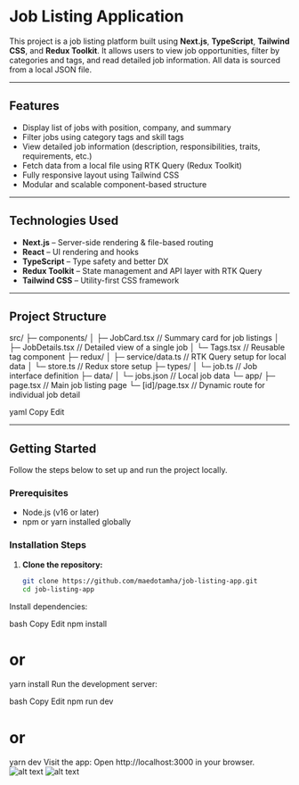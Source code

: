 # Job Listing Application

This project is a job listing platform built using **Next.js**, **TypeScript**, **Tailwind CSS**, and **Redux Toolkit**. It allows users to view job opportunities, filter by categories and tags, and read detailed job information. All data is sourced from a local JSON file.

---

## Features

- Display list of jobs with position, company, and summary
- Filter jobs using category tags and skill tags
- View detailed job information (description, responsibilities, traits, requirements, etc.)
- Fetch data from a local file using RTK Query (Redux Toolkit)
- Fully responsive layout using Tailwind CSS
- Modular and scalable component-based structure

---

## Technologies Used

- **Next.js** – Server-side rendering & file-based routing
- **React** – UI rendering and hooks
- **TypeScript** – Type safety and better DX
- **Redux Toolkit** – State management and API layer with RTK Query
- **Tailwind CSS** – Utility-first CSS framework

---

## Project Structure

src/
├─ components/
│ ├─ JobCard.tsx // Summary card for job listings
│ ├─ JobDetails.tsx // Detailed view of a single job
│ └─ Tags.tsx // Reusable tag component
├─ redux/
│ ├─ service/data.ts // RTK Query setup for local data
│ └─ store.ts // Redux store setup
├─ types/
│ └─ job.ts // Job interface definition
├─ data/
│ └─ jobs.json // Local job data
└─ app/
├─ page.tsx // Main job listing page
└─ [id]/page.tsx // Dynamic route for individual job detail

yaml
Copy
Edit

---

## Getting Started

Follow the steps below to set up and run the project locally.

### Prerequisites

- Node.js (v16 or later)
- npm or yarn installed globally

### Installation Steps

1. **Clone the repository:**
   ```bash
   git clone https://github.com/maedotamha/job-listing-app.git
   cd job-listing-app
Install dependencies:

bash
Copy
Edit
npm install
# or
yarn install
Run the development server:

bash
Copy
Edit
npm run dev
# or
yarn dev
Visit the app:
Open http://localhost:3000 in your browser.
![alt text](<public/Screenshot 2025-08-01 103619.png>)
![alt text](<public/Screenshot 2025-08-01 103637.png>)